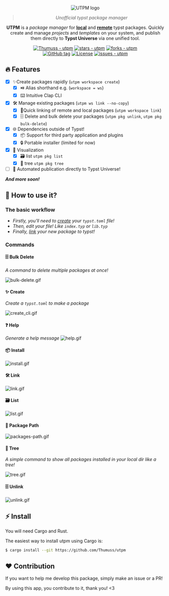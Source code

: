 <div align="center">

![UTPM logo](./assets/logo.svg)

> _Unofficial typst package manager_

**UTPM** is a _package manager_ for **[local](https://github.com/typst/packages#local-packages)** and **[remote](https://github.com/typst/packages)** typst packages. Quickly create and manage _projects_ and _templates_ on your system, and publish them directly to **Typst Universe** via one unified tool.  

[![Thumuss - utpm](https://img.shields.io/static/v1?label=Thumuss&message=utpm&color=blue&logo=github)](https://github.com/Thumuss/utpm "Go to GitHub repo")
[![stars - utpm](https://img.shields.io/github/stars/Thumuss/utpm?style=social)](https://github.com/Thumuss/utpm)
[![forks - utpm](https://img.shields.io/github/forks/Thumuss/utpm?style=social)](https://github.com/Thumuss/utpm)
<br/>
[![GitHub tag](https://img.shields.io/github/tag/Thumuss/utpm?include_prereleases=&sort=semver&color=blue)](https://github.com/Thumuss/utpm/releases/)
[![License](https://img.shields.io/badge/License-MIT-blue)](#license)
[![issues - utpm](https://img.shields.io/github/issues/Thumuss/utpm)](https://github.com/Thumuss/utpm/issues)


</div>

## 🔥 Features
- [x] ✨Create packages rapidly (`utpm workspace create`)
  - [x] ⏯️ Alias shorthand e.g. (`workspace = ws`)
  - [x] ⌨️ Intuitive Clap CLI
- [x] 🛠 Manage existing packages (`utpm ws link --no-copy`)
  - [x] 🔗Quick linking of remote and local packages (`utpm workspace link`)
  - [x] 🗄️ Delete and bulk delete your packages (`utpm pkg unlink`, `utpm pkg bulk-delete`)
- [x] 🌐 Dependencies outside of Typst!
  - [x] 📦 Support for third party application and plugins
  - [x] 🔒 Portable installer (limited for now)
- [x] 📃 Visualization 
  - [x] 🗃️ list `utpm pkg list`
  - [x] 🌲 tree `utpm pkg tree`
- [ ] 🚀 Automated publication directly to Typst Universe!

**_And more soon!_**

## 🔎 How to use it?

### The basic workflow

- _Firstly, you'll need to [create](#create) your `typst.toml` file!_
- _Then, edit your file! Like `index.typ` or `lib.typ`_
- _Finally, [link](#link) your new package to typst!_

### Commands

#### 🗄️ Bulk Delete

<!-- TODO: GIF -->

_A command to delete multiple packages at once!_

![bulk-delete.gif](./assets/gifs/bulk_delete.gif)

<div id="create">

#### ✨ Create
_Create a `typst.toml` to make a package_

![create_cli.gif](./assets/gifs/create_cli.gif)
<!-- TODO: GIF v2 -->

</div>
<div id="help">


#### ❓ Help

_Generate a help message_
![help.gif](./assets/gifs/help.gif)

</div>
<div id="install">

#### 📦 Install
![install.gif](./assets/gifs/install.gif)
<!-- TODO: GIF & text-->

</div>
<div id="link">

#### 🛠 Link
![link.gif](./assets/gifs/link.gif)
<!-- TODO: GIF & text-->

</div>
<div id="list">

#### 🗃️ List
<!-- TODO: text -->

![list.gif](./assets/gifs/list.gif)

</div>
<div id="package-path">
<!-- TODO: text -->

#### 🚦 Package Path

![packages-path.gif](./assets/gifs/packages-path.gif)

</div>
<div id="tree">

#### 🌲 Tree

_A simple command to show all packages installed in your local dir like a tree!_

![tree.gif](./assets/gifs/tree.gif)

</div>
<div id="unlink">
<!-- TODO: GIF -->

#### 🗄️ Unlink

![unlink.gif](./assets/gifs/unlink.gif)

</div>

## ⚡ Install

You will need Cargo and Rust.

The easiest way to install utpm using Cargo is:

```bash
$ cargo install --git https://github.com/Thumuss/utpm
```

## ❤️ Contribution

If you want to help me develop this package, simply make an issue or a PR!

By using this app, you contribute to it, thank you! <3
